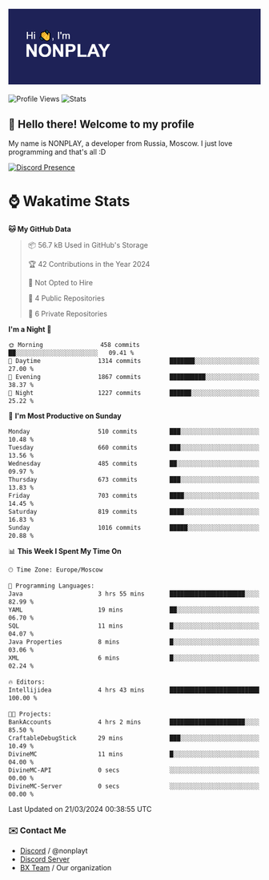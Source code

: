 ![Discord Presence](./header.png)
<br></br>
![Profile Views](https://komarev.com/ghpvc/?username=NONPLAYT&color=blue&style=for-the-badge)
![Stats](https://img.shields.io/badge/0%25-OPTIMIZED-orange?style=for-the-badge)


## :wave: Hello there! Welcome to my profile

My name is NONPLAY, a developer from Russia, Moscow. I just love programming and that's all :D

[![Discord Presence](https://lanyard.cnrad.dev/api/597087584090587177?showDisplayName=true)](https://discord.com/users/597087584090587177) 

# ⌚ Wakatime Stats

<!--START_SECTION:waka-->
**🐱 My GitHub Data** 

> 📦 56.7 kB Used in GitHub's Storage 
 > 
> 🏆 42 Contributions in the Year 2024
 > 
> 🚫 Not Opted to Hire
 > 
> 📜 4 Public Repositories 
 > 
> 🔑 6 Private Repositories 
 > 
**I'm a Night 🦉** 

```text
🌞 Morning                458 commits         ██░░░░░░░░░░░░░░░░░░░░░░░   09.41 % 
🌆 Daytime                1314 commits        ███████░░░░░░░░░░░░░░░░░░   27.00 % 
🌃 Evening                1867 commits        ██████████░░░░░░░░░░░░░░░   38.37 % 
🌙 Night                  1227 commits        ██████░░░░░░░░░░░░░░░░░░░   25.22 % 
```
📅 **I'm Most Productive on Sunday** 

```text
Monday                   510 commits         ███░░░░░░░░░░░░░░░░░░░░░░   10.48 % 
Tuesday                  660 commits         ███░░░░░░░░░░░░░░░░░░░░░░   13.56 % 
Wednesday                485 commits         ██░░░░░░░░░░░░░░░░░░░░░░░   09.97 % 
Thursday                 673 commits         ███░░░░░░░░░░░░░░░░░░░░░░   13.83 % 
Friday                   703 commits         ████░░░░░░░░░░░░░░░░░░░░░   14.45 % 
Saturday                 819 commits         ████░░░░░░░░░░░░░░░░░░░░░   16.83 % 
Sunday                   1016 commits        █████░░░░░░░░░░░░░░░░░░░░   20.88 % 
```


📊 **This Week I Spent My Time On** 

```text
🕑︎ Time Zone: Europe/Moscow

💬 Programming Languages: 
Java                     3 hrs 55 mins       █████████████████████░░░░   82.99 % 
YAML                     19 mins             ██░░░░░░░░░░░░░░░░░░░░░░░   06.70 % 
SQL                      11 mins             █░░░░░░░░░░░░░░░░░░░░░░░░   04.07 % 
Java Properties          8 mins              █░░░░░░░░░░░░░░░░░░░░░░░░   03.06 % 
XML                      6 mins              █░░░░░░░░░░░░░░░░░░░░░░░░   02.24 % 

🔥 Editors: 
Intellijidea             4 hrs 43 mins       █████████████████████████   100.00 % 

🐱‍💻 Projects: 
BankAccounts             4 hrs 2 mins        █████████████████████░░░░   85.50 % 
CraftableDebugStick      29 mins             ███░░░░░░░░░░░░░░░░░░░░░░   10.49 % 
DivineMC                 11 mins             █░░░░░░░░░░░░░░░░░░░░░░░░   04.00 % 
DivineMC-API             0 secs              ░░░░░░░░░░░░░░░░░░░░░░░░░   00.00 % 
DivineMC-Server          0 secs              ░░░░░░░░░░░░░░░░░░░░░░░░░   00.00 % 
```


 Last Updated on 21/03/2024 00:38:55 UTC
<!--END_SECTION:waka-->

### ✉️ Contact Me

- [Discord](https://discord.com/users/597087584090587177) / @nonplayt
- [Discord Server](https://discord.gg/p7cxhw7E2M)
- [BX Team](https://github.com/BX-Team) / Our organization
